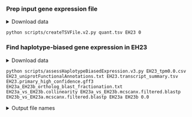 ### Prep input gene expression file
<details>
<summary>Download data</summary>
wget https://salk-tm-pub.s3.us-west-2.amazonaws.com/cannabis_pangenome/haplotype_biased_expression/quant.tsv <br>
</details>

```
python scripts/createTSVFile.v2.py quant.tsv EH23 0
```

### Find haplotype-biased gene expression in EH23
<details>
<summary>Download data</summary>
wget https://salk-tm-pub.s3.us-west-2.amazonaws.com/cannabis_pangenome/haplotype_biased_expression/EH23_tpm0.0.csv <br>
wget https://salk-tm-pub.s3.us-west-2.amazonaws.com/cannabis_pangenome/haplotype_biased_expression/EH23_uniprotFunctionalAnnotations.txt <br>
wget https://salk-tm-pub.s3.us-west-2.amazonaws.com/cannabis_pangenome/haplotype_biased_expression/EH23a_EH23b_ortholog_blast_fractionation.txt <br>
wget https://salk-tm-pub.s3.us-west-2.amazonaws.com/cannabis_pangenome/haplotype_biased_expression/EH23a_vs_EH23b.collinearity <br>
wget https://salk-tm-pub.s3.us-west-2.amazonaws.com/cannabis_pangenome/haplotype_biased_expression/EH23a_vs_EH23b.mcscanx.filtered.blastp <br>
wget https://salk-tm-pub.s3.us-west-2.amazonaws.com/cannabis_pangenome/haplotype_biased_expression/EH23b_vs_EH23a.mcscanx.filtered.blastp <br>
https://resources.michael.salk.edu/root/home.html --> Genes V1 EH23a/b GFF3 <br>
https://resources.michael.salk.edu/root/home.html --> Genes V1 EH23a/b mRNA_Table <br>
</details>

```
python scripts/assessHaplotypeBiasedExpression.v3.py EH23_tpm0.0.csv EH23_uniprotFunctionalAnnotations.txt EH23.transcript_summary.tsv EH23.primary_high_confidence.gff3 EH23a_EH23b_ortholog_blast_fractionation.txt EH23a_vs_EH23b.collinearity EH23a_vs_EH23b.mcscanx.filtered.blastp EH23b_vs_EH23a.mcscanx.filtered.blastp EH23a EH23b 0.0
```

<details>
<summary>Output file names</summary>
average_haplotype_biased_expression.txt <br>
average_haplotype_biased_expression_geneIDs_EH23a.txt	<br>
average_haplotype_biased_expression_geneIDs_EH23b.txt	<br>
earlyflower.sr_haplotype_biased_expression.txt	<br>
earlyflower.sr_haplotype_biased_expression_EH23a.txt	<br>
earlyflower.sr_haplotype_biased_expression_EH23b.txt	<br>
foliage.sr_haplotype_biased_expression.txt	<br>
foliage.sr_haplotype_biased_expression_EH23a.txt	<br>
foliage.sr_haplotype_biased_expression_EH23b.txt	<br>
foliage12.sr_haplotype_biased_expression.txt	<br>
foliage12.sr_haplotype_biased_expression_EH23a.txt	<br>
foliage12.sr_haplotype_biased_expression_EH23b.txt	<br>
lateflower.sr_haplotype_biased_expression.txt	<br>
lateflower.sr_haplotype_biased_expression_EH23a.txt	<br>
lateflower.sr_haplotype_biased_expression_EH23b.txt	<br>
roots.sr_haplotype_biased_expression.txt	<br>
roots.sr_haplotype_biased_expression_EH23a.txt	<br>
roots.sr_haplotype_biased_expression_EH23b.txt	<br>
shoottips.sr_haplotype_biased_expression.txt	<br>
shoottips.sr_haplotype_biased_expression_EH23a.txt	<br>
shoottips.sr_haplotype_biased_expression_EH23b.txt	<br>
</details>